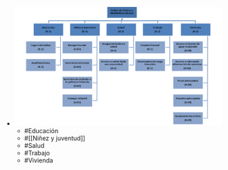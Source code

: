 - ![Captura de pantalla 2024-05-03 191117.png](../assets/Captura_de_pantalla_2024-05-03_191117_1714781506822_0.png)
	- #Educación
	- #[[Niñez y juventud]]
	- #Salud
	- #Trabajo
	- #Vivienda